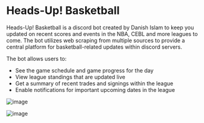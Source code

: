 # Heads-Up! Basketball

Heads-Up! Basketball is a discord bot created by Danish Islam to keep you updated on recent scores and events in the NBA, CEBL and more leagues to come. The bot utilizes web scraping from multiple sources to provide a central platform for basketball-related updates within discord servers. 

The bot allows users to:
  - See the game schedule and game progress for the day 
  - View league standings that are updated live
  - Get a summary of recent trades and signings within the league
  - Enable notifications for important upcoming dates in the league

![image](https://user-images.githubusercontent.com/105610097/181619082-95eacb9e-3f9c-4f59-9470-f3a9488b23cd.png)

![image](https://user-images.githubusercontent.com/105610097/181619274-cbd4cae0-125a-4caa-8c0c-70760eb6c05a.png)
